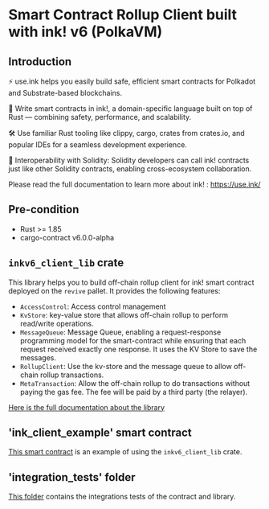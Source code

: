 # Smart Contract Rollup Client built with ink! v6 (PolkaVM)

## Introduction

⚡️ use.ink helps you easily build safe, efficient smart contracts for Polkadot and Substrate-based blockchains.

🚀 Write smart contracts in ink!, a domain-specific language built on top of Rust — combining safety, performance, and scalability.

🛠 Use familiar Rust tooling like clippy, cargo, crates from crates.io, and popular IDEs for a seamless development experience.

🤝 Interoperability with Solidity: Solidity developers can call ink! contracts just like other Solidity contracts, enabling cross-ecosystem collaboration.

Please read the full documentation to learn more about ink! : https://use.ink/

## Pre-condition

- Rust >= 1.85
- cargo-contract v6.0.0-alpha

## `inkv6_client_lib` crate

This library helps you to build off-chain rollup client for ink! smart contract deployed on the `revive` pallet.
It provides the following features:
- `AccessControl`: Access control management
- `KvStore`: key-value store that allows off-chain rollup to perform read/write operations.
- `MessageQueue`: Message Queue, enabling a request-response programming model for the smart-contract while ensuring that each request received exactly one response. It uses the KV Store to save the messages.
- `RollupClient`: Use the kv-store and the message queue to allow off-chain rollup transactions.
- `MetaTransaction`: Allow the off-chain rollup to do transactions without paying the gas fee. The fee will be paid by a third party (the relayer).

[Here is the full documentation about the library](./ink_client_lib)

## 'ink_client_example' smart contract

[This smart contract](./ink_client_example) is an example of using the `inkv6_client_lib` crate.

## 'integration_tests' folder

[This folder](./integration_tests) contains the integrations tests of the contract and library.